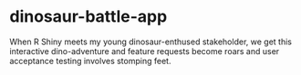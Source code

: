# dinosaur-battle-app
When R Shiny meets my young dinosaur-enthused stakeholder, we get this interactive dino-adventure and feature requests become roars and user acceptance testing involves stomping feet.
